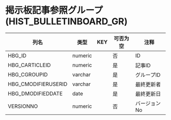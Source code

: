 # 掲示板記事参照グループ(HIST_BULLETINBOARD_GR)
| 列名   | 类型   | KEY  | 可否为空 | 注释   |
| ---- | ---- | ---- | ---- | ---- |
|HBG_ID|numeric||否|ID|
|HBG_CARTICLEID|numeric||是|記事ID|
|HBG_CGROUPID|varchar||是|グループID|
|HBG_CMODIFIERUSERID|varchar||是|最終更新者|
|HBG_DMODIFIEDDATE|date||是|最終更新日|
|VERSIONNO|numeric||否|バージョンNo|
